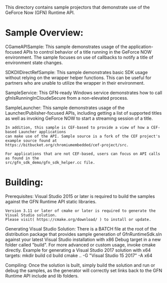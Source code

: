 This directory contains sample projectors that demonstrate use of the GeForce Now (GFN) Runtime API.

Sample Overview:
====================================================================================================
CGameAPISample:
    This sample demonstrates usage of the application-focused APIs to control behavior of a
    title running in the GeForce NOW environment. The sample focuses on use of callbacks to notify
    a title of environment state changes.

SDKDllDirectRefSample:
    This sample demonstrates basic SDK usage without relying on the wrapper helper functions. This
    can be useful for partners who are unable to utilize the wrapper in their environment.

SampleService:
    This GFN-ready Windows service demonstrates how to call gfnIsRunningInCloudeSecure from a 
    non-elevated process.
    
SampleLauncher:
    This sample demonstrates usage of the Launcher/Publisher-focused APIs, including getting a list
    of supported titles as well as invoking GeForce NOW to start a streaming session of a title. 
    
    In addition, this sample is CEF-based to provide a view of how a CEF-based Launcher applications
    can make use of the API. Sample source is a fork of the CEF project's example source found at
    https://bitbucket.org/chromiumembedded/cef-project/src.
    
    For applications that are not CEF-based, users can focus on API calls as found in the 
    src/gfn_sdk_demo/gfn_sdk_helper.cc file.

Building:
====================================================================================================
Prerequisites:
    Visual Studio 2015 or later is required to build the samples against the GFN Runtime API static
    libraries.

    Version 3.11 or later of cmake or later is required to generate the Visual Studio solution.
    Please visit( https://cmake.org/download/ ) to install or update.

Generating Visual Studio Solution:
    There is a BATCH file at the root of the distribution package that provides sample generation of
    GfnRuntimeSdk.sln against your latest Visual Studio installation with x86 Debug target in a new
    folder called "build". For more advanced or custom usage, invoke cmake directly. Example for 
    generating a Visual Studio 2017 solution with x64 targets:
        mkdir build
        cd build
        cmake .. -G "Visual Studio 15 2017" -A x64

Compiling:
    Once the solution is built, simply build the solution and run or debug the samples, as the 
    generator will correctly set links back to the GFN Runtime API include and lib folders.
